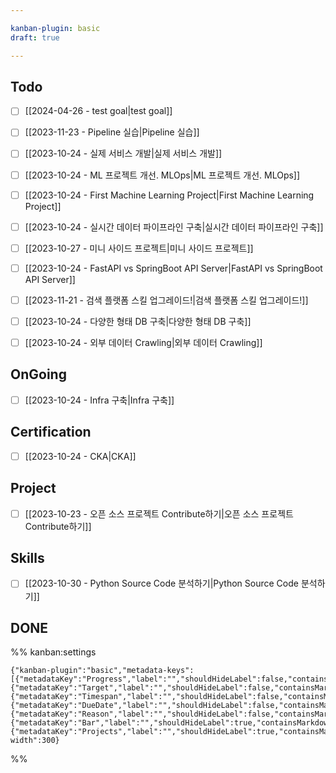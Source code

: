 ```yaml
---

kanban-plugin: basic
draft: true

---
```


## Todo
- [ ] [[2024-04-26 - test goal|test goal]]

- [ ] [[2023-11-23 - Pipeline 실습|Pipeline 실습]]
- [ ] [[2023-10-24 - 실제 서비스 개발|실제 서비스 개발]]
- [ ] [[2023-10-24 - ML 프로젝트 개선. MLOps|ML 프로젝트 개선. MLOps]]
- [ ] [[2023-10-24 - First Machine Learning Project|First Machine Learning Project]]
- [ ] [[2023-10-24 - 실시간 데이터 파이프라인 구축|실시간 데이터 파이프라인 구축]]
- [ ] [[2023-10-27 - 미니 사이드 프로젝트|미니 사이드 프로젝트]]
- [ ] [[2023-10-24 - FastAPI vs SpringBoot API Server|FastAPI vs SpringBoot API Server]]
- [ ] [[2023-11-21 - 검색 플랫폼 스킬 업그레이드!|검색 플랫폼 스킬 업그레이드!]]
- [ ] [[2023-10-24 - 다양한 형태 DB 구축|다양한 형태 DB 구축]]
- [ ] [[2023-10-24 - 외부 데이터 Crawling|외부 데이터 Crawling]]


## OnGoing

- [ ] [[2023-10-24 - Infra 구축|Infra 구축]]


## Certification

- [ ] [[2023-10-24 - CKA|CKA]]


## Project

- [ ] [[2023-10-23 - 오픈 소스 프로젝트 Contribute하기|오픈 소스 프로젝트 Contribute하기]]


## Skills

- [ ] [[2023-10-30 - Python Source Code 분석하기|Python Source Code 분석하기]]


## DONE





%% kanban:settings
```
{"kanban-plugin":"basic","metadata-keys":[{"metadataKey":"Progress","label":"","shouldHideLabel":false,"containsMarkdown":true},{"metadataKey":"Target","label":"","shouldHideLabel":false,"containsMarkdown":true},{"metadataKey":"Timespan","label":"","shouldHideLabel":false,"containsMarkdown":true},{"metadataKey":"DueDate","label":"","shouldHideLabel":false,"containsMarkdown":false},{"metadataKey":"Reason","label":"","shouldHideLabel":false,"containsMarkdown":true},{"metadataKey":"Bar","label":"","shouldHideLabel":true,"containsMarkdown":true},{"metadataKey":"Projects","label":"","shouldHideLabel":true,"containsMarkdown":true}],"lane-width":300}
```
%%